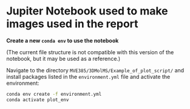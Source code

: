 # Jupiter Notebook used to make images used in the report
**Create a new `conda env` to use the notebook**

(The current file structure is not compatible with this version of the notebook, but it may be used as a reference.)

Navigate to the directory `MVE385/3DMolMS/Example_of_plot_script/` and install packages listed in the `environment.yml` file and activate the environment:
````bash
conda env create -f environment.yml
conda activate plot_env
````
